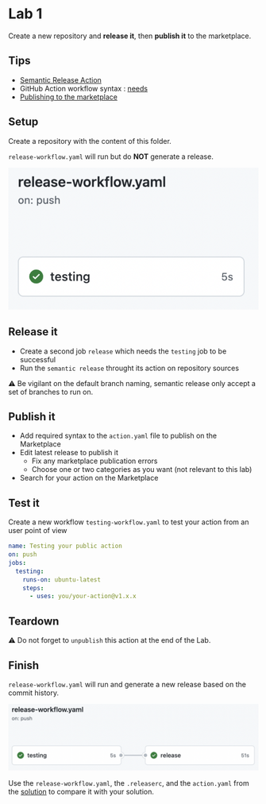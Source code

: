 # Lab 1

Create a new repository and **release it**, then **publish it** to the marketplace.

## Tips

- [Semantic Release Action](https://github.com/cycjimmy/semantic-release-action)
- GitHub Action workflow syntax : [needs](https://docs.github.com/en/actions/using-workflows/workflow-syntax-for-github-actions#jobsjob_idneeds)
- [Publishing to the marketplace](https://docs.github.com/en/actions/creating-actions/publishing-actions-in-github-marketplace)

## Setup

Create a repository with the content of this folder.

`release-workflow.yaml` will run but do **NOT** generate a release.

![setup result](../assets/images/lifecycle-lab1-marketplace.png)

## Release it

- Create a second job `release` which needs the `testing` job to be successful
- Run the `semantic release` throught its action on repository sources

⚠️ Be vigilant on the default branch naming, semantic release only accept a set of branches to run on.

## Publish it

- Add required syntax to the `action.yaml` file to publish on the Marketplace
- Edit latest release to publish it
  - Fix any marketplace publication errors
  - Choose one or two categories as you want (not relevant to this lab)
- Search for your action on the Marketplace

## Test it

Create a new workflow `testing-workflow.yaml` to test your action from an user point of view
  
  ```yaml
  name: Testing your public action
  on: push
  jobs:
    testing:
      runs-on: ubuntu-latest
      steps:
        - uses: you/your-action@v1.x.x
  ```

## Teardown
  
⚠️ Do not forget to `unpublish` this action at the end of the Lab.

## Finish

`release-workflow.yaml` will run and generate a new release based on the commit history.

![finish result](../assets/images/lifecycle-lab1-finish-result.png)

Use the `release-workflow.yaml`, the `.releaserc`, and the `action.yaml` from the [solution](https://github.com/sfeir-open-source/sfeir-school-github-action-dev/tree/v1/steps/50-lifecycle-lab1-marketplace-solution) to compare it with your solution.
